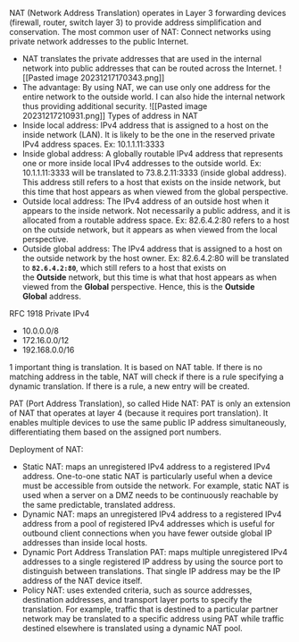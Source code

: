 NAT (Network Address Translation) operates in Layer 3 forwarding devices (firewall, router, switch layer 3) to provide address simplification and conservation.
The most common user of NAT: Connect networks using private network addresses to the public Internet.
- NAT translates the private addresses that are used in the internal network into public addresses that can be routed across the Internet.
![[Pasted image 20231217170343.png]]
- The advantage: By using NAT, we can use only one address for the entire network to the outside world. I can also hide the internal network thus providing additional security.
![[Pasted image 20231217210931.png]]
Types of address in NAT
- Inside local address: IPv4 address that is assigned to a host on the inside network (LAN). It is likely to be the one in the reserved private IPv4 address spaces. Ex: 10.1.1.11:3333
- Inside global address: A globally routable IPv4 address that represents one or more inside local IPv4 addresses to the outside world. Ex: 10.1.1.11:3333 will be translated to 73.8.2.11:3333 (inside global address). This address still refers to a host that exists on the inside network, but this time that host appears as when viewed from the global perspective.
- Outside local address: The IPv4 address of an outside host when it appears to the inside network. Not necessarily a public address, and it is allocated from a routable address space. Ex: 82.6.4.2:80 refers to a host on the outside network, but it appears as when viewed from the local perspective.
- Outside global address: The IPv4 address that is assigned to a host on the outside network by the host owner. Ex: 82.6.4.2:80 will be translated to **`82.6.4.2:80`**, which still refers to a host that exists on the **Outside** network, but this time is what that host appears as when viewed from the **Global** perspective. Hence, this is the **Outside Global** address.

RFC 1918 Private IPv4
- 10.0.0.0/8
- 172.16.0.0/12
- 192.168.0.0/16

1 important thing is translation. It is based on NAT table. If there is no matching address in the table, NAT will check if there is a rule specifying a dynamic translation. If there is a rule, a new entry will be created.

PAT (Port Address Translation), so called Hide NAT: PAT is only an extension of NAT that operates at layer 4 (because it requires port translation). It enables multiple devices to use the same public IP address simultaneously, differentiating them based on the assigned port numbers.

Deployment of NAT:
- Static NAT: maps an unregistered IPv4 address to a registered IPv4 address. One-to-one static NAT is particularly useful when a device must be accessible from outside the network. For example, static NAT is used when a server on a DMZ needs to be continuously reachable by the same predictable, translated address.
- Dynamic NAT: maps an unregistered IPv4 address to a registered IPv4 address from a pool of registered IPv4 addresses which is useful for outbound client connections when you have fewer outside global IP addresses than inside local hosts.
- Dynamic Port Address Translation PAT: maps multiple unregistered IPv4 addresses to a single registered IP address by using the source port to distinguish between translations. That single IP address may be the IP address of the NAT device itself.
- Policy NAT: uses extended criteria, such as source addresses, destination addresses, and transport layer ports to specify the translation. For example, traffic that is destined to a particular partner network may be translated to a specific address using PAT while traffic destined elsewhere is translated using a dynamic NAT pool.